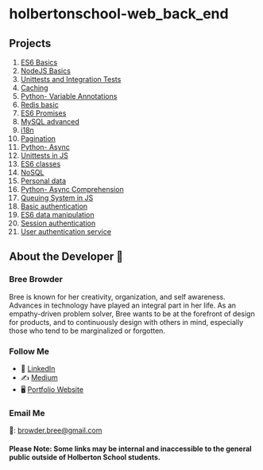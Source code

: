 # holbertonschool-web_back_end

## Projects

1. [ES6 Basics](https://intranet.hbtn.io/projects/1669)
2. [NodeJS Basics](https://intranet.hbtn.io/projects/1720)
3. [Unittests and Integration Tests](https://intranet.hbtn.io/projects/1715)
4. [Caching](https://intranet.hbtn.io/projects/1709)
5. [Python- Variable Annotations](https://intranet.hbtn.io/projects/1705)
6. [Redis basic](https://intranet.hbtn.io/projects/1717)
7. [ES6 Promises](https://intranet.hbtn.io/projects/1670)
8. [MySQL advanced](https://intranet.hbtn.io/projects/1718)
9. [i18n](https://intranet.hbtn.io/projects/1716)
10. [Pagination](https://intranet.hbtn.io/projects/1710)
11. [Python- Async](https://intranet.hbtn.io/projects/1706)
12. [Unittests in JS](https://intranet.hbtn.io/projects/1721)
13. [ES6 classes](https://intranet.hbtn.io/projects/1671)
14. [NoSQL](https://intranet.hbtn.io/projects/1719)
15. [Personal data](https://intranet.hbtn.io/projects/1711)
16. [Python- Async Comprehension](https://intranet.hbtn.io/projects/1707)
17. [Queuing System in JS](https://intranet.hbtn.io/projects/1722)
18. [Basic authentication](https://intranet.hbtn.io/projects/1712)
19. [ES6 data manipulation](https://intranet.hbtn.io/projects/1672)
20. [Session authentication](https://intranet.hbtn.io/projects/1713)
21. [User authentication service](https://intranet.hbtn.io/projects/1714)

## About the Developer  💬

### Bree Browder

Bree is known for her creativity, organization, and self awareness. Advances in technology have played an integral part in her life. As an empathy-driven problem solver, Bree wants to be at the forefront of design for products, and to continuously design with others in mind, especially those who tend to be marginalized or forgotten.

### Follow Me

- 📁 [LinkedIn](https://www.linkedin.com/in/breebrowder/)
- ✍️ [Medium](https://medium.com/@breebrowder)
- 🖥️ [Portfolio Website](https://www.breebrowder.com/)

### Email Me
📩: browder.bree@gmail.com


#### Please Note: Some links may be internal and inaccessible to the general public outside of Holberton School students.
